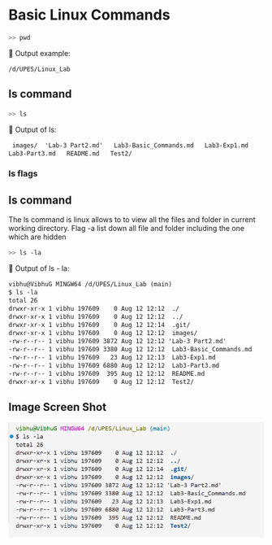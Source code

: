 # Basic Linux Commands 

```bash
>> pwd 

```

📌 Output example:

```
/d/UPES/Linux_Lab
```
## ls command

```bash
>> ls
```

📌 Output of ls:

```
 images/  'Lab-3 Part2.md'   Lab3-Basic_Commands.md   Lab3-Exp1.md   Lab3-Part3.md   README.md   Test2/
```

### ls flags

## ls command
The ls command is linux allows to to view all the files and folder in current working directory. Flag -a list down all file and folder including the one which are hidden

```bash
>> ls -la
```
📌 Output of ls - la:

```
vibhu@VibhuG MINGW64 /d/UPES/Linux_Lab (main)
$ ls -la
total 26
drwxr-xr-x 1 vibhu 197609    0 Aug 12 12:12  ./
drwxr-xr-x 1 vibhu 197609    0 Aug 12 12:12  ../
drwxr-xr-x 1 vibhu 197609    0 Aug 12 12:14  .git/
drwxr-xr-x 1 vibhu 197609    0 Aug 12 12:12  images/
-rw-r--r-- 1 vibhu 197609 3872 Aug 12 12:12 'Lab-3 Part2.md'
-rw-r--r-- 1 vibhu 197609 3380 Aug 12 12:12  Lab3-Basic_Commands.md
-rw-r--r-- 1 vibhu 197609   23 Aug 12 12:13  Lab3-Exp1.md
-rw-r--r-- 1 vibhu 197609 6880 Aug 12 12:12  Lab3-Part3.md
-rw-r--r-- 1 vibhu 197609  395 Aug 12 12:12  README.md
drwxr-xr-x 1 vibhu 197609    0 Aug 12 12:12  Test2/
```

## Image Screen Shot

![V](./images/lsla.png)